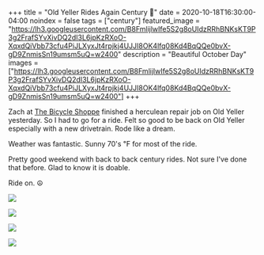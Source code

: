 +++
title =  "Old Yeller Rides Again Century 💯"
date = 2020-10-18T16:30:00-04:00
noindex = false
tags = ["century"]
featured_image = "https://lh3.googleusercontent.com/B8FmlijlwIfe5S2g8oUIdzRRhBNKsKT9P3g2FrafSYvXivDQ2dI3L6jpKzRXoO-XqxdQiVbb73cfu4PiJLXyxJt4rpjkj4UJJI8OK4lfq08Kd4BqQQe0bvX-gD9ZnmisSn19umsm5uQ=w2400"
description = "Beautiful October Day"
images = ["https://lh3.googleusercontent.com/B8FmlijlwIfe5S2g8oUIdzRRhBNKsKT9P3g2FrafSYvXivDQ2dI3L6jpKzRXoO-XqxdQiVbb73cfu4PiJLXyxJt4rpjkj4UJJI8OK4lfq08Kd4BqQQe0bvX-gD9ZnmisSn19umsm5uQ=w2400"]
+++

Zach at [The Bicycle Shoppe](https://www.thebicycleshoppe.com/) finished a herculean repair job on Old Yeller yesterday. So I had to go for a ride. Felt so good to be back on Old Yeller especially with a new drivetrain. Rode like a dream.

Weather was fantastic. Sunny 70's ℉ for most of the ride.

Pretty good weekend with back to back century rides. Not sure I've done that before. Glad to know it is doable.

Ride on. ☮

<a href='https://lh3.googleusercontent.com/Dv2OUgy35oEvMLc8u3zAF5Tdv6Z9AIdPStXHCr4WMrk8C4wlwXzTwW9tOdJgu4457QOhuj2vPO0Pu-YLX0RgsME0EJjJdQFm1gPvSJ7p_bO6PLj3yrE2v7N3w-UZUM0FB-E15uceIEA=w2400'><img src='https://lh3.googleusercontent.com/Dv2OUgy35oEvMLc8u3zAF5Tdv6Z9AIdPStXHCr4WMrk8C4wlwXzTwW9tOdJgu4457QOhuj2vPO0Pu-YLX0RgsME0EJjJdQFm1gPvSJ7p_bO6PLj3yrE2v7N3w-UZUM0FB-E15uceIEA=w2400'></a>

<a href='https://lh3.googleusercontent.com/0uA1ciOMO-Akxw-YStnvUFSRFG-ibWYqA9YuekrQqgMnzaL596ISSq2oYHa3sJIy4ev5a-aCpQipAyTZuwnCOglSEfTEVrCW71EEhiKTUG08TDEIl39ZySj7wHe7rpC3fT4I15Fa3wY=w2400'><img src='https://lh3.googleusercontent.com/0uA1ciOMO-Akxw-YStnvUFSRFG-ibWYqA9YuekrQqgMnzaL596ISSq2oYHa3sJIy4ev5a-aCpQipAyTZuwnCOglSEfTEVrCW71EEhiKTUG08TDEIl39ZySj7wHe7rpC3fT4I15Fa3wY=w2400'></a>

<a href='https://lh3.googleusercontent.com/M59hVK-78PEAYt0ysohBeZgZRgF9Mj2hqa5gIXuNIhHKXEN-J4kCZjGaT0jnVTA9fEyPRfAKjbKRfwTnt9238y27j54qTjgFtDD_XrJhtYwcv6R4pSIOhEvg3OHlXI6z1M0huPXDrX0=w2400'><img src='https://lh3.googleusercontent.com/M59hVK-78PEAYt0ysohBeZgZRgF9Mj2hqa5gIXuNIhHKXEN-J4kCZjGaT0jnVTA9fEyPRfAKjbKRfwTnt9238y27j54qTjgFtDD_XrJhtYwcv6R4pSIOhEvg3OHlXI6z1M0huPXDrX0=w2400'></a>

<a href='https://lh3.googleusercontent.com/B8FmlijlwIfe5S2g8oUIdzRRhBNKsKT9P3g2FrafSYvXivDQ2dI3L6jpKzRXoO-XqxdQiVbb73cfu4PiJLXyxJt4rpjkj4UJJI8OK4lfq08Kd4BqQQe0bvX-gD9ZnmisSn19umsm5uQ=w2400'><img src='https://lh3.googleusercontent.com/B8FmlijlwIfe5S2g8oUIdzRRhBNKsKT9P3g2FrafSYvXivDQ2dI3L6jpKzRXoO-XqxdQiVbb73cfu4PiJLXyxJt4rpjkj4UJJI8OK4lfq08Kd4BqQQe0bvX-gD9ZnmisSn19umsm5uQ=w2400'></a>
